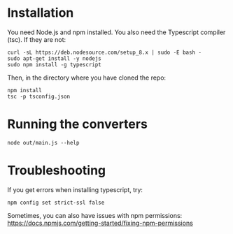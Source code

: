 # Installation

You need Node.js and npm installed. You also need the Typescript compiler (tsc). If they are not:
```
curl -sL https://deb.nodesource.com/setup_8.x | sudo -E bash -
sudo apt-get install -y nodejs
sudo npm install -g typescript
```


Then, in the directory where you have cloned the repo:
```
npm install
tsc -p tsconfig.json
```

# Running the converters

```
node out/main.js --help
```

# Troubleshooting

If you get errors when installing typescript, try:
```
npm config set strict-ssl false
```

Sometimes, you can also have issues with npm permissions:
https://docs.npmjs.com/getting-started/fixing-npm-permissions